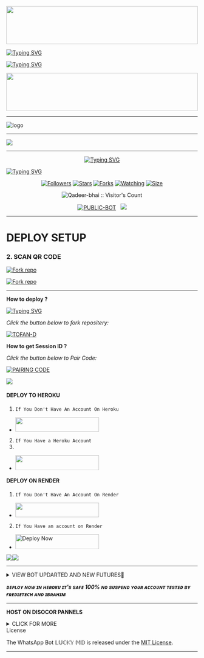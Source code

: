 <p align='center'>
    </p>
<img src="https://i.imgur.com/dBaSKWF.gif" height="100" width="100%">


<a href="https://git.io/typing-svg"><img src="https://readme-typing-svg.demolab.com?font=Black+Ops+One&size=100&pause=1000&color=1BAFBAFF&center=true&width=1000&height=200&lines=TOFAN-+MD+BOT;Qadeer+Khan" alt="Typing SVG" /></a>
  </p>



<a href="https://git.io/typing-svg"><img src="https://readme-typing-svg.demolab.com?font=Black+Ops+One&size=50&pause=1000&color=DAA520&center=true&width=910&height=100&lines=hello👋+friend+welcome✊;🫂KEEP+USING+TOFAN+MD" alt="Typing SVG" /></a>
  </p>



<p align='center'>
    </p>
<img src="https://i.imgur.com/dBaSKWF.gif" height="100" width="100%">

___

![logo](https://qu.ax/BGGRn.jpg)

---
<a href="https://git.io/typing-svg">
    <img src="https://readme-typing-svg.herokuapp.com?color=FF1043&lines=**😘WELCOME+TO+MY+REPOSITERY😘**!;❤❤TOFAN+MD+Thanks+for+visiting❤❤!;**🥰🥰QADEER+KHAN+KULACHI🥰🥰**!"/>
</a>

___

<p align="center"> 
  <p align="center">
  <a href="https://git.io/typing-svg"><img src="https://readme-typing-svg.demolab.com?font=Bungee+Shade&size=25&pause=1000&background=FF000000&width=435&lines=THIS+IS+TOFAN+MD ❤️+;TOFAN-+MD 🎉;CREATED+𝗕Y+QADEER-KHAN ✔️" alt="Typing SVG" /></a>
  </p>



[![Typing SVG](https://readme-typing-svg.herokuapp.com?font=Rockstar-ExtraBold&size=30&pause=1000&color=0000FF&center=true&vCenter=true&width=815&height=60&lines=▇+▇+▇+▇+▇+▇+▇)](https://git.io/typing-svg)
<br>
<p align="center"
  <a href="https://github.com/Qadeer-bhai/TOFAN-MD">
    
  
</p> 

 <p align="center">
<a href="https://github.com/Qadeer-bhai/followers"><img title="Followers" src="https://img.shields.io/github/followers/Qadeer-bhai?color=purple&style=flat-square"></a>
<a href="https://github.com/Qadeer-bhai/TOFAN-MD/stargazers/"><img title="Stars" src="https://img.shields.io/github/stars/Qadeer-bhai/TOFAN-MD?color=blue&style=flat-square"></a>
<a href="https://github.com/Qadeer-bhai/TOFAN-MD/network/members"><img title="Forks" src="https://img.shields.io/github/forks/Qadeer-bhai/TOFAN-MD?color=blue&style=flat-square"></a>
<a href="https://github.com/Qadeer-bhai/TOFAN-MD/watchers"><img title="Watching" src="https://img.shields.io/github/watchers/Qadeer-bhai/TOFAN-MD?label=Watchers&color=blue&style=flat-square"></a>
<a href="https://github.com/Qadeer-bhai/TOFAN-MD/"><img title="Size" src="https://img.shields.io/github/repo-size/Qadeer-bhai/TOFAN-MD?style=flat-square&color=green"></a>
<p align="center"><img src="https://profile-counter.glitch.me/{TOFAN-MD}/count.svg" alt="Qadeer-bhai :: Visitor's Count" old_src="https://profile-counter.glitch.me/{Qadeer-bhai}/count.svg" /></p>
<p align="center">
<a href="https://github.com/Qadeer-bhai/TOFAN-MD"><img title="PUBLIC-BOT" src="https://img.shields.io/static/v1?label=Language&message=English&style=flat-square&color=darkpink"></a> &nbsp;
  <img src="https://komarev.com/ghpvc/?username=TOFAN-MD&label=VIEWS&style=flat-square&color=blue" />
</a>

___


  
# DEPLOY SETUP




### 2. SCAN QR CODE 
<a href='https://domestic-jana-qadeer-khan-4a5e262d.koyeb.app/' target="_blank"><img alt='Fork repo' src='https://img.shields.io/badge/Short Session Generator-red?style=for-the-badge&logo=opencv&logoColor=white'/></a>

<a href='https://long-session-test-06008ff93f6d.herokuapp.com/' target="_blank"><img alt='Fork repo' src='https://img.shields.io/badge/Long Session Generator-green?style=for-the-badge&logo=opencv&logoColor=white'/></a>

___


**How to deploy ?**

 [![Typing SVG](https://readme-typing-svg.herokuapp.com?font=monospace-ExtraBold&color=blue&lines=🙏+𝗙𝗢𝗥𝗞+𝗔𝗡𝗗+𝗦𝗧𝗔𝗥+⭐+𝗥𝗘𝗣𝗢+⤵️)](https://git.io/typing-svg)

*_Click the button below to fork repositery:_*

  <a href="https://github.com/Qadeer-bhai/TOFAN-MD/fork"><img title="TOFAN-D" src="https://img.shields.io/badge/FORK-TOFAN-MDh?color=darkblue&style=for-the-badge&logo=stackshare"></a>


**How to get Session ID ?**


*_Click the button below to Pair Code:_*

  <a href="https://long-session-test-06008ff93f6d.herokuapp.com/"><img title="PAIRING CODE" src="https://img.shields.io/badge/PAIR CODE-TOFAN-MDh?color=darkblue&style=for-the-badge&logo=stackshare"></a>
  

<a><img src='https://i.imgur.com/LyHic3i.gif'/>

   




#### DEPLOY TO HEROKU 
1. `If You Don't Have An Account On Heroku`

- <a align="center"><a href="https://signup.heroku.com">
 <img src="https://img.shields.io/badge/Create%20Account%20Now-pink?style=for-the-badge&logo=heroku" width="220" height="38.45"/></a></p>

2. `If You Have a Heroku Account`
3. 
  - <a align="center"><a href="https://dashboard.heroku.com/new?template=https://github.com/Qadeer-bhai/TOFAN-MD"> <img src="https://img.shields.io/badge/DEPLOY%20NOW-pink?style=for-the-badge&logo=heroku" width="220" height="38.45"/></a></p>



#### DEPLOY ON RENDER 
1. `If You Don't Have An Account On Render`
- <a href="https://dashboard.render.com/register"><img src="https://img.shields.io/badge/CREATE AN ACCOUNT NOW-h?color=orange&style=for-the-badge&logo=msi" width="220" height="38.45"/></a></p>

2. `If You Have an account on Render`
- <a href="https://render.com"><img title="Deploy Now" src="https://img.shields.io/badge/DEPLOY NOW-h?color=orange&style=for-the-badge&logo=msi" width="220" height="38.45"/></a></p>

<a><img src='https://i.imgur.com/LyHic3i.gif'/></a><a><img src='https://i.imgur.com/LyHic3i.gif'/></a>

___

</details>

<details>
<summary>VIEW BOT UPDARTED AND NEW FUTURES🍂</summary>

| Commands Name               |Yes  |
| ----------------------------| ----|
| •AUTO REACT MESSAGE ADDED   | ✅  |
| •AUTO REPLY MESSAGE ADDED   | ✅  |
| •AUTO REACT STATUS ADDED    | ✅  |
| •AUTO READ MESSAGE ADDED    | ✅  |
| •AUTO REJECT CALL ADDED     | ✅  |
| •AUDIO REPLY ADDED          | ✅  |
| •AUTO SAVE CONTACTS ADDED   | ✅  |
| •FUN CMD HACK ADDED         | ✅  |
| •GPT ADDED                  | ✅  |
| •AUTO REPLY STATUS.        | ✅ |
| •ANTI DELETE FIXED.        | ✅ |

FORWARD COMMAND ADDED you share a message to all members in the group automatic by use bot😅😅✅✅

</details>

***ᴅᴇᴘʟᴏʏ ɴᴏᴡ ɪɴ ʜᴇʀᴏᴋᴜ ɪᴛ's sᴀғᴇ 100% ɴᴏ sᴜsᴘᴇɴᴅ ʏᴏᴜʀ ᴀᴄᴄᴏᴜɴᴛ ᴛᴇsᴛᴇᴅ ʙʏ ғʀᴇᴅɪᴇᴛᴇᴄʜ ᴀɴᴅ ɪʙʀᴀʜɪᴍ***




---

**HOST ON DISOCOR PANNELS**
<details>
<summary>CLICK FOR MORE</summary>
<a href="https://github.com/Qadeer-bhai/TOFAN-MD/archive/refs/heads/main.zip"><img src="https://img.shields.io/badge/DOWNLOAD%20FILES-yellow" alt="Rainhost Files" width="150"></a>
  
<a href="https://bot-hosting.net/?aff=1259151615210819614"><img src="https://img.shields.io/badge/SIGNUP%20&%20DEPLOY-gold" alt="Scalingo Deploy" width="150"></a>
</details



## License

The WhatsApp Bot 𝕃𝕌ℂ𝕂𝕐 𝕄𝔻 is released under the [MIT License](https://opensource.org/licenses/MIT).

___
